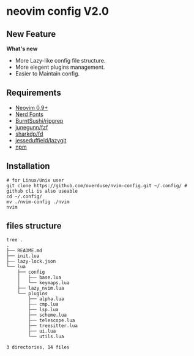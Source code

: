 # neovim config V2.0

## New Feature

**What's new**

- More Lazy-like config file structure.
- More elegent plugins management.
- Easier to Maintain config.


## Requirements

- [Neovim 0.9+](https://github.com/neovim/neovim/releases/)
- [Nerd Fonts](https://www.nerdfonts.com/font-downloads)
- [BurntSushi/ripgrep](https://github.com/BurntSushi/ripgrep)
- [junegunn/fzf](https://github.com/junegunn/fzf)
- [sharkdp/fd](https://github.com/sharkdp/fd)
- [jesseduffield/lazygit](https://github.com/jesseduffield/lazygit)
- [npm](https://github.com/npm/cli)

## Installation

```shell
# for Linux/Unix user
git clone https://github.com/overduse/nvim-config.git ~/.config/ # github cli is also useable
cd ~/.config/
mv ./nvim-config ./nvim
nvim
```

## files structure

```
tree .
.
├── README.md
├── init.lua
├── lazy-lock.json
└── lua
    ├── config
    │   ├── base.lua
    │   └── keymaps.lua
    ├── lazy_nvim.lua
    └── plugins
        ├── alpha.lua
        ├── cmp.lua
        ├── lsp.lua
        ├── scheme.lua
        ├── telescope.lua
        ├── treesitter.lua
        ├── ui.lua
        └── utils.lua

3 directories, 14 files
```

